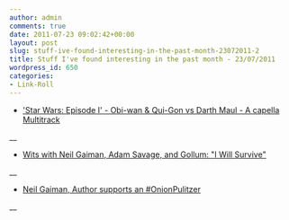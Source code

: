 ```yaml
---
author: admin
comments: true
date: 2011-07-23 09:02:42+00:00
layout: post
slug: stuff-ive-found-interesting-in-the-past-month-23072011-2
title: Stuff I've found interesting in the past month - 23/07/2011
wordpress_id: 650
categories:
- Link-Roll
---
```


  * ['Star Wars: Episode I' - Obi-wan & Qui-Gon vs Darth Maul - A capella Multitrack](http://www.youtube.com/watch?v=3ZiLK4Rkj6k&feature=autoshare)
  
__
  * [Wits with Neil Gaiman, Adam Savage, and Gollum: "I Will Survive"](http://www.youtube.com/watch?v=X9eriClHWLw&feature=autoshare)
  
__
  * [Neil Gaiman, Author supports an #OnionPulitzer](http://www.youtube.com/watch?v=7veM5_HGBFE&feature=autoshare)
  
__
